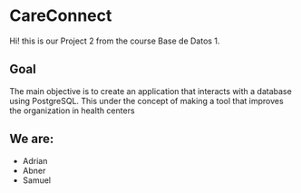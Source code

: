 # CareConnect
Hi! this is our Project 2 from the course Base de Datos 1.

## Goal
The main objective is to create an application that interacts with a database using PostgreSQL. This under the concept of making a tool that improves the organization in health centers

## We are:
- Adrian 
- Abner 
- Samuel
